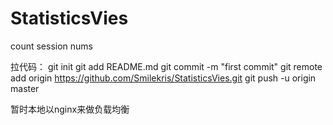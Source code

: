 # StatisticsVies
count session nums

拉代码：
git init
git add README.md
git commit -m "first commit"
git remote add origin https://github.com/Smilekris/StatisticsVies.git
git push -u origin master


暂时本地以nginx来做负载均衡
